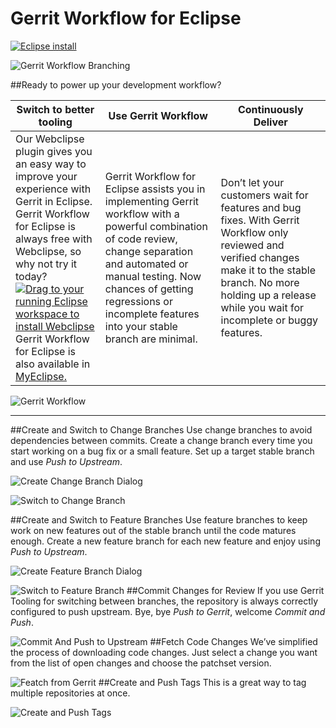 Gerrit Workflow for Eclipse
============

[![Eclipse install](https://marketplace.eclipse.org/sites/all/modules/custom/marketplace/images/installbutton.png)](http://marketplace.eclipse.org/marketplace-client-intro?mpc_install=2583696)

![Gerrit Workflow Branching](https://resources.cloud.genuitec.com/wp-content/uploads/2015/10/Gerrit-Branching1.png)

##Ready to power up your development workflow?

|Switch to better tooling | Use Gerrit Workflow | Continuously Deliver|
|-------|----|----|
|Our Webclipse plugin gives you an easy way to improve your experience with Gerrit in Eclipse. Gerrit Workflow for Eclipse is always free with Webclipse, so why not try it today?<br/><a href="http://marketplace.eclipse.org/marketplace-client-intro?mpc_install=2583696" class="drag" title="Drag to your running Eclipse workspace to install Webclipse"><img src="https://marketplace.eclipse.org/sites/all/themes/solstice/_themes/solstice_marketplace/public/images/btn-install.png" alt="Drag to your running Eclipse workspace to install Webclipse" /></a><br/>Gerrit Workflow for Eclipse is also available in <a href="https://www.genuitec.com/products/myeclipse/download/"> MyEclipse.|Gerrit Workflow for Eclipse assists you in implementing Gerrit workflow with a powerful combination of code review, change separation and automated or manual testing. Now chances of getting regressions or incomplete features into your stable branch are minimal.|Don’t let your customers wait for features and bug fixes. With Gerrit Workflow only reviewed and verified changes make it to the stable branch. No more holding up a release while you wait for incomplete or buggy features.|

![Gerrit Workflow](https://resources.cloud.genuitec.com/wp-content/uploads/2015/10/Gerrit-Workflow-for-Continuos-Delivery.png)

***

##Create and Switch to Change Branches
Use change branches to avoid dependencies between commits. Create a change branch every time you start working on a bug fix or a small feature. Set up a target stable branch and use *Push to Upstream*.

![Create Change Branch Dialog](https://resources.cloud.genuitec.com/wp-content/uploads/2015/10/CreateChange1.png)

![Switch to Change Branch](https://resources.cloud.genuitec.com/wp-content/uploads/2015/10/SwitchChange.png)

##Create and Switch to Feature Branches
Use feature branches to keep work on new features out of the stable branch until the code matures enough. Create a new feature branch for each new feature and enjoy using *Push to Upstream*.

![Create Feature Branch Dialog](https://resources.cloud.genuitec.com/wp-content/uploads/2015/10/CreateFeature.png)

![Switch to Feature Branch](https://resources.cloud.genuitec.com/wp-content/uploads/2015/10/SwitchFeature.png)
##Commit Changes for Review
If you use Gerrit Tooling for switching between branches, the repository is always correctly configured to push upstream. Bye, bye *Push to Gerrit*, welcome *Commit and Push*.

![Commit And Push to Upstream](https://resources.cloud.genuitec.com/wp-content/uploads/2015/10/CommitPush.png)
##Fetch Code Changes
We’ve simplified the process of downloading code changes. Just select a change you want from the list of open changes and choose the patchset version.

![Featch from Gerrit](https://resources.cloud.genuitec.com/wp-content/uploads/2015/10/FetchChange.png)
##Create and Push Tags
This is a great way to tag multiple repositories at once.

![Create and Push Tags](https://resources.cloud.genuitec.com/wp-content/uploads/2015/10/CreateTag.png)

